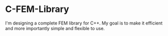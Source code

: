 # C-FEM-Library
I'm designing a complete FEM library for C++. My goal is to make it efficient and more importantly simple and flexible to use.
